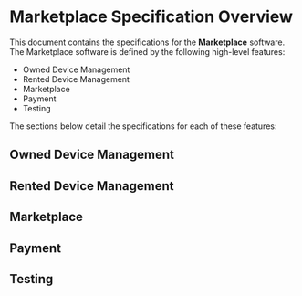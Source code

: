 # Marketplace Specification Overview
This document contains the specifications for the **Marketplace** software. The Marketplace software is defined by the following
high-level features:

* Owned Device Management
* Rented Device Management
* Marketplace
* Payment
* Testing

The sections below detail the specifications for each of these features:

## Owned Device Management

## Rented Device Management

## Marketplace

## Payment

## Testing

